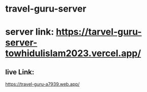 # travel-guru-server

# server link: https://tarvel-guru-server-towhidulislam2023.vercel.app/
## live Link:
 https://travel-guru-a7939.web.app/
